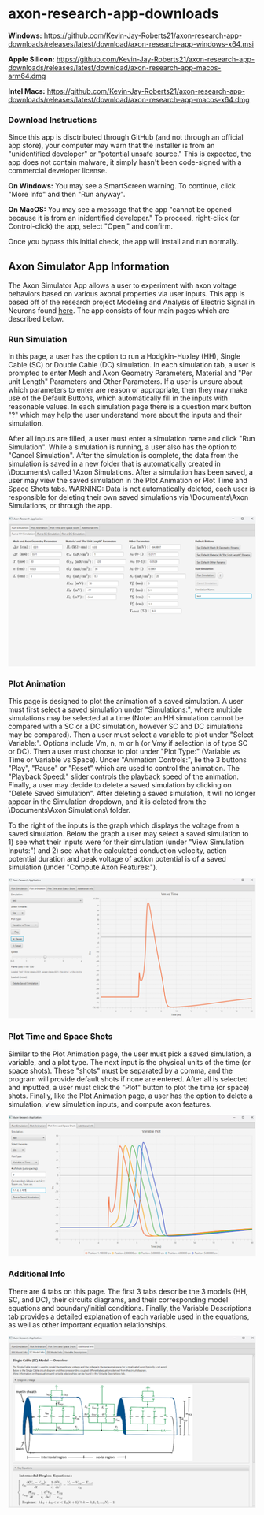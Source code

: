 # axon-research-app-downloads

**Windows:** https://github.com/Kevin-Jay-Roberts21/axon-research-app-downloads/releases/latest/download/axon-research-app-windows-x64.msi

**Apple Silicon:** https://github.com/Kevin-Jay-Roberts21/axon-research-app-downloads/releases/latest/download/axon-research-app-macos-arm64.dmg

**Intel Macs:** https://github.com/Kevin-Jay-Roberts21/axon-research-app-downloads/releases/latest/download/axon-research-app-macos-x64.dmg

### Download Instructions
Since this app is disctributed through GitHub (and not through an official app store), your computer may warn that the installer is from an "unidentified developer" or "potential unsafe source." This is expected, the app does not contain malware, it simply hasn't been code-signed with a commercial developer license.

**On Windows:** You may see a SmartScreen warning. To continue, click "More Info" and then "Run anyway".

**On MacOS:** You may see a message that the app "cannot be opened because it is from an inidentified developer." To proceed, right-click (or Control-click) the app, select "Open," and confirm.

Once you bypass this initial check, the app will install and run normally.

## Axon Simulator App Information
The Axon Simulator App allows a user to experiment with axon voltage behaviors based on various axonal properties via user inputs. This app is based off of the research project Modeling and Analysis of Electric Signal in Neurons found [here](https://digitalcommons.usu.edu/gradreports2023/120/). The app consists of four main pages which are described below.

### Run Simulation
In this page, a user has the option to run a Hodgkin-Huxley (HH), Single Cable (SC) or Double Cable (DC) simulation. In each simulation tab, a user is prompted to enter Mesh and Axon Geometry Parameters, Material and "Per unit Length" Parameters and Other Parameters. If a user is unsure about which parameters to enter are reason or appropriate, then they may make use of the Default Buttons, which automatically fill in the inputs with reasonable values. In each simulation page there is a question mark button "?" which may help the user understand more about the inputs and their simulation.

After all inputs are filled, a user must enter a simulation name and click "Run Simulation". While a simulation is running, a user also has the option to "Cancel Simulation". After the simulation is complete, the data from the simulation is saved in a new folder that is automatically created in \Documents\ called \Axon Simulations\. After a simulation has been saved, a user may view the saved simulation in the Plot Animation or Plot Time and Space Shots tabs. WARNING: Data is not automatically deleted, each user is responsible for deleting their own saved simulations via \Documents\Axon Simulations\, or through the app. 

![Alt text](images/simulation_page.png)

### Plot Animation
This page is designed to plot the animation of a saved simulation. A user must first select a saved simulation under "Simulations:", where multiple simulations may be selected at a time (Note: an HH simulation cannot be compared with a SC or a DC simulation, however SC and DC simulations may be compared). Then a user must select a variable to plot under "Select Variable:". Options include Vm, n, m or h (or Vmy if selection is of type SC or DC). Then a user must choose to plot under "Plot Type:" (Variable vs Time or Variable vs Space). Under "Animation Controls:", lie the 3 buttons "Play", "Pause" or "Reset" which are used to control the animation. The "Playback Speed:" slider controls the playback speed of the animation. Finally, a user may decide to delete a saved simulation by clicking on "Delete Saved Simulation". After deleting a saved simulation, it will no longer appear in the Simulation dropdown, and it is deleted from the \Documents\Axon Simulations\ folder. 

To the right of the inputs is the graph which displays the voltage from a saved simulation. Below the graph a user may select a saved simulation to 1) see what their inputs were for their simulation (under "View Simulation Inputs:") and 2) see what the calculated conduction velocity, action potential duration and peak voltage of action potential is of a saved simulation (under "Compute Axon Features:").

![Alt text](images/plot_animation_page.png)

### Plot Time and Space Shots
Similar to the Plot Animation page, the user must pick a saved simulation, a variable, and a plot type. The next input is the physical units of the time (or space shots). These "shots" must be separated by a comma, and the program will provide default shots if none are entered. After all is selected and inputted, a user must click the "Plot" button to plot the time (or space) shots. Finally, like the Plot Animation page, a user has the option to delete a simulation, view simulation inputs, and compute axon features.

![Alt text](images/plot_time_and_space_shots_page.png)

### Additional Info
There are 4 tabs on this page. The first 3 tabs describe the 3 models (HH, SC, and DC), their circuits diagrams, and their corresponding model equations and boundary/initial conditions. Finally, the Variable Descriptions tab provides a detailed explanation of each variable used in the equations, as well as other important equation relationships.

![Alt text](images/additional_info_page.png)
